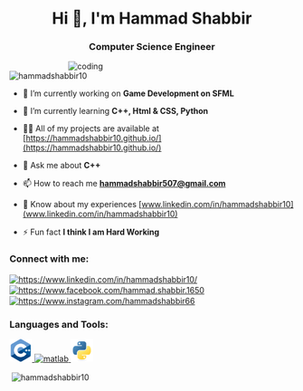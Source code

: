 
<h1 align="center">Hi 👋, I'm Hammad Shabbir</h1>
<h3 align="center">Computer Science Engineer</h3>

<image align = "right" alt = "coding" width = "400" src = "https://media.tenor.com/NOYF3f82b_gAAAAM/programmer.gif">
<p align="left"> <img src="https://komarev.com/ghpvc/?username=hammadshabbir10&label=Profile%20views&color=0e75b6&style=flat" alt="hammadshabbir10" /> </p>

- 🔭 I’m currently working on **Game Development on SFML**

- 🌱 I’m currently learning **C++, Html & CSS, Python**

- 👨‍💻 All of my projects are available at [https://hammadshabbir10.github.io/](https://hammadshabbir10.github.io/)

- 💬 Ask me about **C++**

- 📫 How to reach me **hammadshabbir507@gmail.com**

- 📄 Know about my experiences [www.linkedin.com/in/hammadshabbir10](www.linkedin.com/in/hammadshabbir10)

- ⚡ Fun fact **I think I am Hard Working**

<h3 align="left">Connect with me:</h3>
<p align="left">
<a href="https://linkedin.com/in/https://www.linkedin.com/in/hammadshabbir10/" target="blank"><img align="center" src="https://raw.githubusercontent.com/rahuldkjain/github-profile-readme-generator/master/src/images/icons/Social/linked-in-alt.svg" alt="https://www.linkedin.com/in/hammadshabbir10/" height="30" width="40" /></a>
<a href="https://fb.com/https://www.facebook.com/hammad.shabbir.1650" target="blank"><img align="center" src="https://raw.githubusercontent.com/rahuldkjain/github-profile-readme-generator/master/src/images/icons/Social/facebook.svg" alt="https://www.facebook.com/hammad.shabbir.1650" height="30" width="40" /></a>
<a href="https://instagram.com/https://www.instagram.com/hammadshabbir66" target="blank"><img align="center" src="https://raw.githubusercontent.com/rahuldkjain/github-profile-readme-generator/master/src/images/icons/Social/instagram.svg" alt="https://www.instagram.com/hammadshabbir66" height="30" width="40" /></a>
</p>

<h3 align="left">Languages and Tools:</h3>
<p align="left"> <a href="https://www.w3schools.com/cpp/" target="_blank" rel="noreferrer"> <img src="https://raw.githubusercontent.com/devicons/devicon/master/icons/cplusplus/cplusplus-original.svg" alt="cplusplus" width="40" height="40"/> </a> <a href="https://www.mathworks.com/" target="_blank" rel="noreferrer"> <img src="https://upload.wikimedia.org/wikipedia/commons/2/21/Matlab_Logo.png" alt="matlab" width="40" height="40"/> </a> <a href="https://www.python.org" target="_blank" rel="noreferrer"> <img src="https://raw.githubusercontent.com/devicons/devicon/master/icons/python/python-original.svg" alt="python" width="40" height="40"/> </a> </p>

<p>&nbsp;<img align="center" src="https://github-readme-stats.vercel.app/api?username=hammadshabbir10&show_icons=true&locale=en" alt="hammadshabbir10" /></p>
